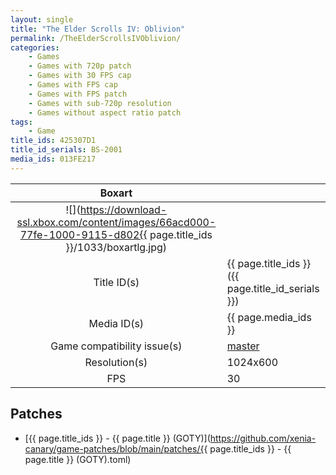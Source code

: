 ```yaml
---
layout: single
title: "The Elder Scrolls IV: Oblivion"
permalink: /TheElderScrollsIVOblivion/
categories:
    - Games
    - Games with 720p patch
    - Games with 30 FPS cap
    - Games with FPS cap
    - Games with FPS patch
    - Games with sub-720p resolution
    - Games without aspect ratio patch
tags:
    - Game
title_ids: 425307D1
title_id_serials: BS-2001
media_ids: 013FE217
---
```


| Boxart                      |                                                                                        |
| :----:                      | :-                                                                                     |
| ![](https://download-ssl.xbox.com/content/images/66acd000-77fe-1000-9115-d802{{ page.title_ids }}/1033/boxartlg.jpg) |
| Title ID(s)                 | {{ page.title_ids }} ({{ page.title_id_serials }})                                     |
| Media ID(s)                 | {{ page.media_ids }}                                                                   |
| Game compatibility issue(s) | [master](https://github.com/xenia-project/game-compatibility/issues/576)               |
| Resolution(s)               | 1024x600                                                                               |
| FPS                         | 30                                                                                     |

## Patches
* [{{ page.title_ids }} - {{ page.title }} (GOTY)](https://github.com/xenia-canary/game-patches/blob/main/patches/{{ page.title_ids }} - {{ page.title }} (GOTY).toml)
